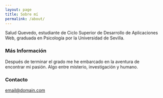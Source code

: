 ```yaml
---
layout: page
title: Sobre mí
permalink: /about/
---
```


Salud Quevedo, estudiante de Ciclo Superior de Desarrollo de Aplicaciones Web, graduada en Psicología por la Universidad de Sevilla.

### Más Información

Después de terminar el grado me he embarcado en la aventura de encontrar mi pasión. Algo entre misterio, investigación y humano.

### Contacto

[email@domain.com](mailto:saludqg10@gmail.com)
